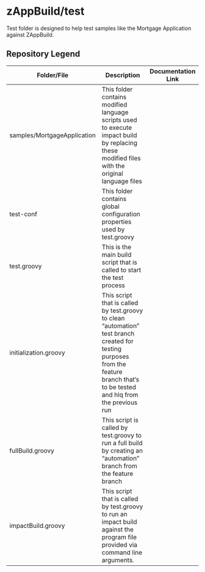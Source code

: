 # zAppBuild/test
Test folder is designed to help test samples like the Mortgage Application against ZAppBuild.

## Repository Legend
Folder/File | Description | Documentation Link
--- | --- | ---
samples/MortgageApplication | This folder contains modified language scripts used to execute impact build by replacing these modified  files with the original language files | 
test-conf | This folder contains global configuration properties used by test.groovy | 
test.groovy  | This is the main build script that is called to start the test process |
initialization.groovy | This script that is called by test.groovy to clean “automation” test branch created for testing purposes from the feature branch that‘s to be tested and hlq from the previous run | 
fullBuild.groovy | This script is called by test.groovy to run a full build by creating an “automation” branch from the feature branch
impactBuild.groovy | This script that is called by test.groovy to run an impact build against the program file provided via command line arguments.  

